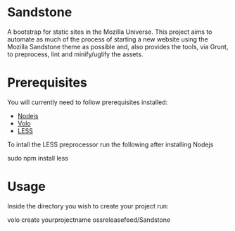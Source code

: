Sandstone
=========

A bootstrap for static sites in the Mozilla Universe. This project aims to automate as much
of the process of starting a new website using the Mozilla Sandstone theme as possible and,
also provides the tools, via Grunt, to preprocess, lint and minify/uglify the assets.

Prerequisites
=============

You will currently need to follow prerequisites installed:

* [Nodejs][nodejs]
* [Volo][volo]
* [LESS][less]

To intall the LESS preprocessor run the following after installing Nodejs

 sudo npm install less

[nodejs]: http://nodejs.org
[volo]: https://github.com/volojs/volo
[less]: https://github.com/cloudhead/less.js

Usage
=====

Inside the directory you wish to create your project run:

 volo create yourprojectname ossreleasefeed/Sandstone
